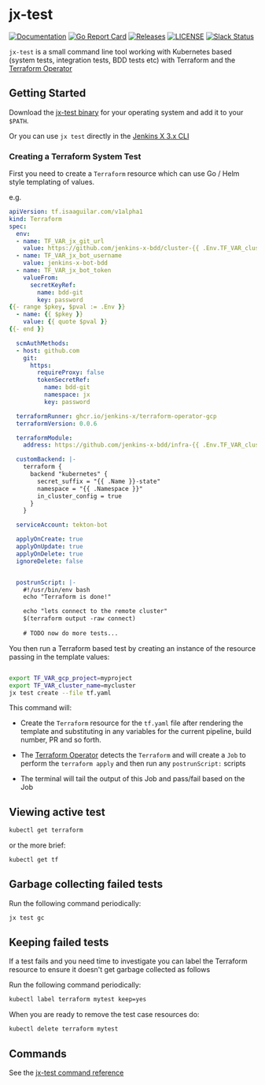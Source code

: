 # jx-test

[![Documentation](https://godoc.org/github.com/jenkins-x-plugins/jx-test?status.svg)](https://pkg.go.dev/mod/github.com/jenkins-x-plugins/jx-test)
[![Go Report Card](https://goreportcard.com/badge/github.com/jenkins-x-plugins/jx-test)](https://goreportcard.com/report/github.com/jenkins-x-plugins/jx-test)
[![Releases](https://img.shields.io/github/release-pre/jenkins-x/jx-test.svg)](https://github.com/jenkins-x-plugins/jx-test/releases)
[![LICENSE](https://img.shields.io/github/license/jenkins-x/jx-test.svg)](https://github.com/jenkins-x-plugins/jx-test/blob/master/LICENSE)
[![Slack Status](https://img.shields.io/badge/slack-join_chat-white.svg?logo=slack&style=social)](https://slack.k8s.io/)

`jx-test` is a small command line tool working with Kubernetes based (system tests, integration tests, BDD tests etc) with Terraform and the [Terraform Operator](http://tf.isaaguilar.com/)

## Getting Started

Download the [jx-test binary](https://github.com/jenkins-x-plugins/jx-test/releases) for your operating system and add it to your `$PATH`.

Or you can use `jx test` directly in the [Jenkins X 3.x CLI](https://github.com/jenkins-x/jx-cli)


### Creating a Terraform System Test

First you need to create a `Terraform` resource which can use Go / Helm style templating of values.

e.g.

```yaml 
apiVersion: tf.isaaguilar.com/v1alpha1
kind: Terraform
spec:
  env:
  - name: TF_VAR_jx_git_url
    value: https://github.com/jenkins-x-bdd/cluster-{{ .Env.TF_VAR_cluster_name }}-dev.git
  - name: TF_VAR_jx_bot_username
    value: jenkins-x-bot-bdd
  - name: TF_VAR_jx_bot_token
    valueFrom:
      secretKeyRef:
        name: bdd-git
        key: password
{{- range $pkey, $pval := .Env }}
  - name: {{ $pkey }}
    value: {{ quote $pval }}
{{- end }}

  scmAuthMethods:
  - host: github.com
    git:
      https:
        requireProxy: false
        tokenSecretRef:
          name: bdd-git
          namespace: jx
          key: password

  terraformRunner: ghcr.io/jenkins-x/terraform-operator-gcp
  terraformVersion: 0.0.6

  terraformModule:
    address: https://github.com/jenkins-x-bdd/infra-{{ .Env.TF_VAR_cluster_name }}-dev

  customBackend: |-
    terraform {
      backend "kubernetes" {
        secret_suffix = "{{ .Name }}-state"
        namespace = "{{ .Namespace }}"
        in_cluster_config = true
      }
    }

  serviceAccount: tekton-bot

  applyOnCreate: true
  applyOnUpdate: true
  applyOnDelete: true
  ignoreDelete: false


  postrunScript: |-
    #!/usr/bin/env bash
    echo "Terraform is done!"

    echo "lets connect to the remote cluster"
    $(terraform output -raw connect)
    
    # TODO now do more tests...
```

You then run a Terraform based test by creating an instance of the resource passing in the template values:

```bash 

export TF_VAR_gcp_project=myproject
export TF_VAR_cluster_name=mycluster
jx test create --file tf.yaml
```

This command will:

* Create the `Terraform` resource for the `tf.yaml` file after rendering the template and substituting in any variables for the current pipeline, build number, PR and so forth.

* The [Terraform Operator](http://tf.isaaguilar.com/)  detects the `Terraform` and will create a `Job` to perform the `terraform apply` and then run any `postrunScript:` scripts

* The terminal will tail the output of this Job and pass/fail based on the Job
   

## Viewing active test


```bash 
kubectl get terraform 
```

or the more brief:

```bash 
kubectl get tf 
```

## Garbage collecting failed tests

Run the following command periodically:

```bash 
jx test gc
```

## Keeping failed tests

If a test fails and you need time to investigate you can label the Terraform resource to ensure it doesn't get garbage collected as follows

Run the following command periodically:

```bash 
kubectl label terraform mytest keep=yes
```
      
When you are ready to remove the test case resources do:


```bash 
kubectl delete terraform mytest
```




## Commands

See the [jx-test command reference](https://github.com/jenkins-x-plugins/jx-test/blob/master/docs/cmd/jx-test.md)